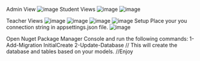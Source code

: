 
Admin View
![image](https://github.com/user-attachments/assets/38a2469f-caaf-40f2-a030-a418a0633a6b)
Student Views
![image](https://github.com/user-attachments/assets/862291a5-4fe0-4c7e-822b-f9845b785fa3)
![image](https://github.com/user-attachments/assets/c3a14061-11b3-408f-ad6a-45d31126d7cf)

Teacher Views
![image](https://github.com/user-attachments/assets/e96c8961-f99c-47f6-a3ae-50ac7d0381f5)
![image](https://github.com/user-attachments/assets/c142db18-eacf-4f7c-846d-eb3dac9f858f)
![image](https://github.com/user-attachments/assets/2fc6d0d2-dd4f-4783-bb08-b9e9c206e2ad)
![image](https://github.com/user-attachments/assets/bc5a3a5f-d529-4e64-8a1c-2b725ba369fd)
Setup
Place your you connection string in appsettings.json file.
![image](https://github.com/user-attachments/assets/6adb37eb-d46e-481f-b5eb-bb8a826b2a04)

Open Nuget Package Manager Console and run the following commands:
1-Add-Migration InitialCreate
2-Update-Database
// This will create the database and tables based on your models.
//Enjoy


